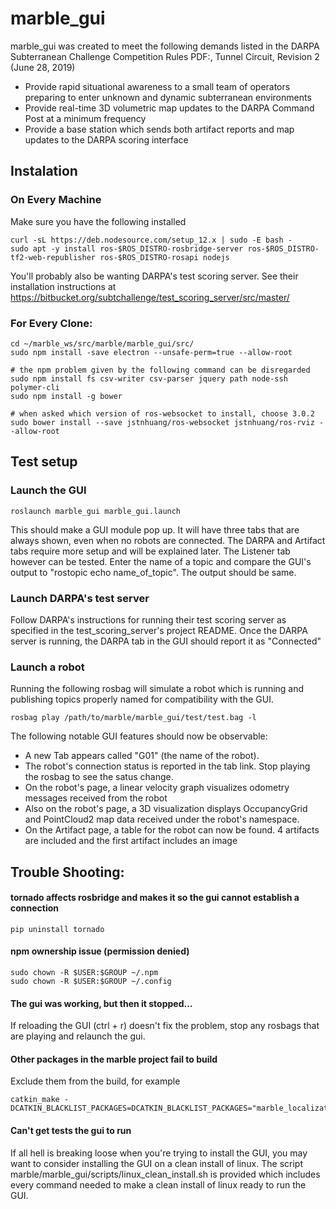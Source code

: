 # marble_gui

marble_gui was created to meet the following demands listed in the DARPA Subterranean Challenge Competition Rules PDF:, Tunnel Circuit, Revision 2 (June 28, 2019)

* Provide rapid situational awareness to a small team of operators preparing to enter unknown and dynamic subterranean environments
* Provide real-time 3D volumetric map updates to the DARPA Command Post at a minimum frequency
* Provide a base station which sends both artifact reports and map updates to the DARPA scoring interface


## Instalation
### On Every Machine
Make sure you have the following installed

```
curl -sL https://deb.nodesource.com/setup_12.x | sudo -E bash -
sudo apt -y install ros-$ROS_DISTRO-rosbridge-server ros-$ROS_DISTRO-tf2-web-republisher ros-$ROS_DISTRO-rosapi nodejs
```

You'll probably also be wanting DARPA's test scoring server. See their installation instructions at https://bitbucket.org/subtchallenge/test_scoring_server/src/master/

### For Every Clone:
```
cd ~/marble_ws/src/marble/marble_gui/src/
sudo npm install -save electron --unsafe-perm=true --allow-root

# the npm problem given by the following command can be disregarded 
sudo npm install fs csv-writer csv-parser jquery path node-ssh polymer-cli
sudo npm install -g bower

# when asked which version of ros-websocket to install, choose 3.0.2
sudo bower install --save jstnhuang/ros-websocket jstnhuang/ros-rviz --allow-root
```


## Test setup
### Launch the GUI
```
roslaunch marble_gui marble_gui.launch
```
This should make a GUI module pop up. It will have three tabs that are always shown, even when no robots are connected. The DARPA and Artifact tabs require more setup and will be explained later. The Listener tab however can be tested. Enter the name of a topic and compare the GUI's output to "rostopic echo name_of_topic". The output should be same.

### Launch DARPA's test server 
Follow DARPA's instructions for running their test scoring server as specified in the test_scoring_server's project README. Once the DARPA server is running, the DARPA tab in the GUI should report it as "Connected"

### Launch a robot
Running the following rosbag will simulate a robot which is running and publishing topics properly named for compatibility with the GUI.
```
rosbag play /path/to/marble/marble_gui/test/test.bag -l
```
The following notable GUI features should now be observable:
* A new Tab appears called "G01" (the name of the robot).
* The robot's connection status is reported in the tab link. Stop playing the rosbag to see the satus change.
* On the robot's page, a linear velocity graph visualizes odometry messages received from the robot
* Also on the robot's page, a 3D visualization displays OccupancyGrid and PointCloud2 map data received under the robot's namespace.
* On the Artifact page, a table for the robot can now be found. 4 artifacts are included and the first artifact includes an image


## Trouble Shooting:
    
#### tornado affects rosbridge and makes it so the gui cannot establish a connection
```
pip uninstall tornado
```

#### npm ownership issue (permission denied)
```
sudo chown -R $USER:$GROUP ~/.npm
sudo chown -R $USER:$GROUP ~/.config
```

#### The gui was working, but then it stopped...
If reloading the GUI (ctrl + r) doesn't fix the problem, stop any rosbags that are playing and relaunch the gui.

#### Other packages in the marble project fail to build
Exclude them from the build, for example
```
catkin_make -DCATKIN_BLACKLIST_PACKAGES=DCATKIN_BLACKLIST_PACKAGES="marble_localization;marble_artifact_detection;marble_origin_detection"
```

#### Can't get tests the gui to run
If all hell is breaking loose when you're trying to install the GUI, you may want to consider installing the GUI on a clean install of linux. The script marble/marble_gui/scripts/linux_clean_install.sh is provided which includes every command needed to make a clean install of linux ready to run the GUI.

